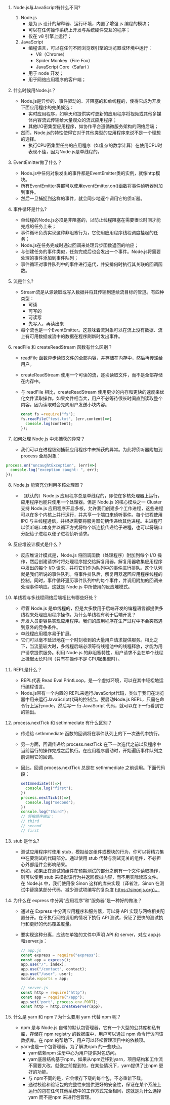 1. Node.js与JavaScript有什么不同?

   1. Node.js
      * 是为 js 设计的解释器、运行环境，内置了增强 js 编程的模块；
      * 可以在任何操作系统上开发与系统硬件交互的程序；
      * 仅在 v8 引擎上运行；
   2. JavaScript
      * 编程语言，可以在任何不同浏览器引擎的浏览器或环境中运行：
        * V8（Chrome）
        * Spider Monkey（Fire Fox）
        * JavaScript Core（Safari ）
      * 用于 node 开发；
      * 用于网络应用程序的客户端；

2. 什么时候用Node.js？

   * Node.js是异步的、事件驱动的、非阻塞的和单线程的，使得它成为开发下面应用程序的完美候选：
     * 实时应用程序，如聊天和提供实时更新的应用程序将视频或其他多媒体内容流式传输给大量观众的流式应用程序；
     * 其他I/O密集型应用程序，如协作平台遵循微服务架构的网络后端；
   * 然而，Node.js的特性使得它对于其他类型的应用程序来说不是一个理想的选择。
     * 执行CPU密集型任务的应用程序（如复杂的数学计算）在使用CPU时表现不佳，因为Node.js是单线程的。

3. EventEmitter做了什么？

   * Node.js中任何对象发出的事件都是EventEmitter类的实例，就像http模块。
   * 所有EventEmitter类都可以使用eventEmitter.on()函数将事件侦听器附加到事件。
   * 然后一旦捕捉到这样的事件，就会同步地逐个调用它的侦听器。

4. 事件循环是什么?

   * 单线程的Node.js必须是非阻塞的，以防止线程阻塞在需要很长时间才能完成的任务上来；
   * 事件循环负责实现这种非阻塞行为，它使用应用程序线程调度挂起的任务；
   * Node.js在任务完成时通过回调来处理异步函数返回的响应；
   * 与创建任务的事件类似，任务完成后也会发出一个事件。Node.js将需要处理的事件添加到事件队列；
   * 事件循环对事件队列中的事件进行迭代，并安排何时执行其关联的回调函数。

5. 流是什么?

   * Stream流是从源读取或写入数据并将其传输到连续流目标的管道。有四种类型：
     * 可读
     * 可写的
     * 可读写
     * 先写入，再读出来
   * 每个流也是一个EventEmitter。这意味着流对象可以在流上没有数据、流上有可用数据或流中的数据在程序刷新时发出事件。

6. readFile 和 createReadStream 函数有什么区别？

   * readFile 函数异步读取文件的全部内容，并存储在内存中，然后再传递给用户。

   * createReadStream 使用一个可读的流，逐块读取文件，而不是全部存储在内存中。

   * 与 readFile 相比，createReadStream 使用更少的内存和更快的速度来优化文件读取操作。如果文件相当大，用户不必等待很长时间直到读取整个内容，因为读取时会先向用户发送小块内容。

     ```js
     const fs =require("fs");
     fs.readFile("test.txt", (err,content)=>{
       console.log(content);
     });
     ```

7. 如何处理 Node.js 中未捕获的异常？
   * 我们可以在进程级别捕获应用程序中未捕获的异常。为此将侦听器附加到process 全局对象：

```js
process.on("uncaughtException", (err)=>{
  console.log("exception caught: ", err);
});
```

8. Node.js 能否充分利用多核处理器？
   * （默认的）Node.js 应用程序总是单线程的，即使在多核处理器上运行，应用程序也能只使用一个处理器。但是 Node.js 的核心模块之一 Cluster 支持 Node.js 应用程序开启多核，允许我们创建多个工作进程，这些进程可以在多个内核上并行运行，并共享一个端口来侦听事件。每个进程使用 IPC 与主线程通信，并根据需要将服务器句柄传递给其他进程。主进程可以侦听端口本身并以循环方式将每个新连接传递给子进程，也可以将端口分配给子进程以便子进程侦听请求。

9. 反应堆设计模式是什么？
   * 反应堆设计模式是，Node.js 将回调函数（处理程序）附加到每个 I/O 操作，然后创建请求时将处理程序提交给解复用器。解复用器收集应用程序中发出的每个 I/O 请求，并将它们作为队列中的事件进行排队。这个队列就是我们所说的事件队列。将事件排队后，解复用器返回应用程序线程的控制。同时，事件循环遍历事件队列中的每个事件，并调用附加的回调来处理事件响应。这就是 Node.js 中所使用的反应堆模式。
10. 单线程与多线程网络后端相比有哪些好处？
    * 尽管 Node.js 是单线程的，但是大多数用于后端开发的编程语言都提供多线程来处理应用程序操作。为什么单线程有利于后端开发？
    * 开发人员更容易实现应用程序。我们的应用程序在生产过程中不会突然遇到意外的竞争条件。
    * 单线程应用程序易于扩展。
    * 它们可以毫不延迟地在一个时刻收到的大量用户请求提供服务。相比之下，当流量较大时，多线程后端必须等待线程池中的线程释放，才能为用户请求提供服务。利用 Node.js 的非阻塞特性，用户请求不会在单个线程上挂起太长时间（只有在操作不是 CPU密集型时）。
11. REPL是什么？
    * REPL代表 Read Eval PrintLoop，是一个虚拟环境，可以在其中轻松地运行编程语言。
    * Node.js带有一个内置的 REPL来运行JavaScript代码，类似于我们在浏览器中用来运行JavaScript代码的控制台。要启动Node.js REPL，只需在命令行上运行node，然后写一 行 JavaScript 代码，就可以在下一行看到它的输出。

12. process.nextTick 和 setImmediate 有什么区别？

    * 传递给 setImmediate 函数的回调将在事件队列上的下一次迭代中执行。

    * 另一方面，回调传递给 process.nextTick 在下一次迭代之前以及程序中当前运行的操作完成之后执行。在应用程序启动时，开始遍历事件队列之前调用它的回调。

    * 因此，回调 process.nextTick 总是在 setImmediate 之前调用。下面代码段：

      ```js
      setImmediate(()=>{
        console.log("first");
      })
      process.nextTick(()=>{
        console.log("second");
      })
      console.log("third");
      // 将按顺序输出：
      // third
      // second
      // first
      ```

13. stub 是什么?

    * 测试应用程序时使用 stub，模拟给定组件或模块的行为，你可以将精力集中在要测试的代码部分。通过使用 stub 代替与测试无关的组件，不必担心外部组件会影响结果。
    * 例如，如果正在测试的组件在预期测试的部分之前有一个文件读取操作，则可以使用 stub 来模拟该行为并返回模拟内容，而不用实际读取文件。在 Node.js 中，我们使用像 Sinon 这样的库来实现（译者注，Sinon 在测试中替换某部分代码，减少测试项编写的复杂度 https://sinonjs.org）。

14. 为什么在 express 中分离“应用程序”和“服务器”是一种好的做法？

    * 通过在 Express 中分离应用程序和服务器，可以将 API 实现与网络相关配置分开。在不执行网络调用的情况下执行 API 测试，保证了更快的测试执行和更好的代码覆盖度量。

    * 要实现这种分离，应该在单独的文件中声明 API 和 server，对应 app.js 和server.js：

      ```js
      // app.js
      const express = require("express");
      const app = express();
      app.use("/", index);
      app.use("/contact", contact);
      app.use("/user", user);
      module.exports = app;
      
      // server.js
      const http = require("http");
      const app = require("/app");
      app.set('port', process.env.PORT);
      const http = http.createServer(app);
      ```

15. 什么是 yarn 和 npm？为什么要用 yarn 代替 npm 呢？
    * npm 是与 Node.js 自带的默认包管理器，它有一个大型的公共库和私有库，存储在 npm registry 的数据库中，用户可以通过 npm 命令行访问该数据库。在 npm 的帮助下，用户可以轻松管理项目中的依赖项。
    * yarn也是一个包管理器，为了解决npm 的一些缺点。
      * yarn依赖npm 注册中心为用户提供对包访问。
      * yarn底层结构基于npm，如果从npm迁移到yarn，项目结构和工作流不需要大改。就像之前提到的，在某些情况下，yarn提供了比npm 更好的功能。
      * 与 npm不同的是，它会缓存下载的每个包，不必重新下载。
      * 通过校验和验证包的完整性来提供更好的安全性，保证在某个系统上运行的包在任何其他系统中的工作方式完全相同，这就是为什么选择yarn 而不是npm 来进行包管理。

